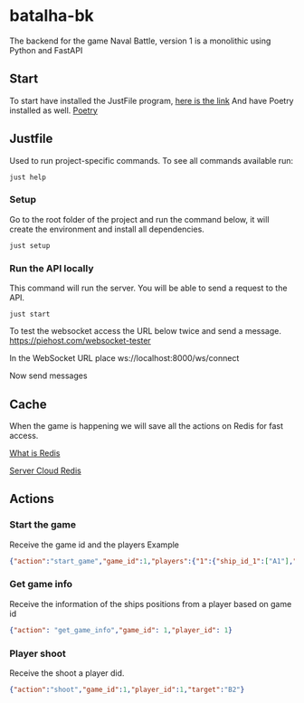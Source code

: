 # batalha-bk
The backend for the game Naval Battle, version 1 is a monolithic using Python and FastAPI

## Start
To start have installed the JustFile program, [here is the link](https://github.com/casey/just)
And have Poetry installed as well. [Poetry](https://python-poetry.org/)

## Justfile
Used to run project-specific commands.
To see all commands available run:

```shell
just help
```

### Setup
Go to the root folder of the project and run the command below, it will create the environment and install all dependencies.

```shell
just setup
```

### Run the API locally
This command will run the server. You will be able to send a request to the API.

```shell
just start
```

To test the websocket access the URL below twice and send a message.
https://piehost.com/websocket-tester

In the WebSocket URL place
ws://localhost:8000/ws/connect

Now send messages

## Cache
When the game is happening we will save all the actions on Redis for fast access.

[What is Redis](https://redis.io/)

[Server Cloud Redis](https://cloud.redis.io/#/databases)

## Actions
### Start the game
Receive the game id and the players
Example
```json
{"action":"start_game","game_id":1,"players":{"1":{"ship_id_1":["A1"],"ship_id_2":["B1","B2"],"ship_id_3":["C1","C2","C3"],"ship_id_4":["D1","D2","D3","D4"],"ship_id_5":["E1","E2","E3","E4","E5"]},"2":{"ship_id_1":["A5"],"ship_id_2":["B5","B6"],"ship_id_3":["C5","C6","C7"],"ship_id_4":["D5","D6","D7","D8"],"ship_id_5":["E5","E6","E7","E8","E9"]}}}
```

### Get game info
Receive the information of the ships positions from a player based on game id

```json
{"action": "get_game_info","game_id": 1,"player_id": 1}
```

### Player shoot
Receive the shoot a player did.

```json
{"action":"shoot","game_id":1,"player_id":1,"target":"B2"}
```

